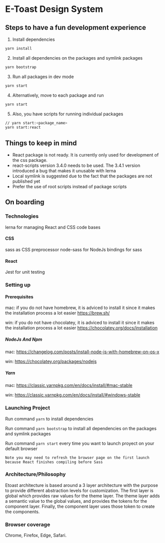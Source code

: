 # E-Toast Design System

## Steps to have a fun development experience

1. Install dependencies

```zsh
yarn install
```

2. Install all dependencies on the packages and symlink packages

```zsh
yarn bootstrap
```

3. Run all packages in dev mode

```zsh
yarn start
```

4. Alternatively, move to each package and run

```zsh
yarn start
```

5. Also, you have scripts for running individual packages

```zsh
// yarn start:<package_name>
yarn start:react
```

## Things to keep in mind

- React package is not ready. It is currently only used for development of the css package. 
- react-scripts version 3.4.0 needs to be used. The 3.4.1 version introduced a bug that makes it unusable with lerna
- Local symlink is suggested due to the fact that the packages are not published yet
- Prefer the use of root scripts instead of package scripts


## On boarding

### Technologies

lerna for managing React and CSS code bases

#### CSS

sass as CSS preprocessor
node-sass for NodeJs bindings for sass

#### React

Jest for unit testing


### Setting up

#### Prerequisites

mac: if you do not have homebrew, it is adviced to install it since it makes the installation process a lot easier 
https://brew.sh/

win: if you do not have chocolatey, it is adviced to install it since it makes the installation process a lot easier 
https://chocolatey.org/docs/installation

##### NodeJs And Npm

mac: https://changelog.com/posts/install-node-js-with-homebrew-on-os-x

win: https://chocolatey.org/packages/nodejs

##### Yarn

mac: https://classic.yarnpkg.com/en/docs/install/#mac-stable

win: https://classic.yarnpkg.com/en/docs/install/#windows-stable

### Launching Project

Run command `yarn` to install dependencies

Run command `yarn bootstrap` to install all dependencies on the packages and symlink packages

Run command `yarn start` every time you want to launch proyect on your default browser

    Note you may need to refresh the browser page on the first launch because React finishes compiling before Sass

### Architecture/Philosophy

Etoast architecture is based around a 3 layer architecture with the purpose to provide different abstraction levels for customization. The first layer is global which provides raw values for the theme layer. The theme layer adds a semantic value to the global values, and provides the tokens for the component layer. Finally, the component layer uses those token to create the components.


### Browser coverage

Chrome, Firefox, Edge, Safari.